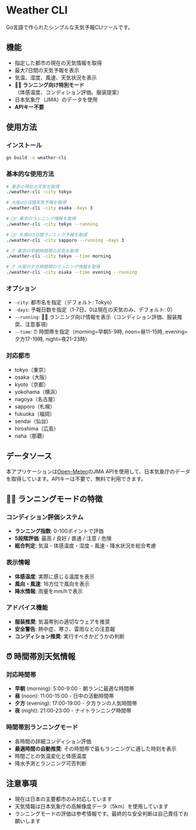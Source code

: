 # Weather CLI

Go言語で作られたシンプルな天気予報CLIツールです。

## 機能

- 指定した都市の現在の天気情報を取得
- 最大7日間の天気予報を表示
- 気温、湿度、風速、天気状況を表示
- **🏃‍♂️ ランニング向け特別モード**（体感温度、コンディション評価、服装提案）
- 日本気象庁（JMA）のデータを使用
- **APIキー不要**

## 使用方法

### インストール

```bash
go build -o weather-cli
```

### 基本的な使用方法

```bash
# 東京の現在の天気を取得
./weather-cli -city tokyo

# 大阪の3日間天気予報を取得
./weather-cli -city osaka -days 3

# 🏃‍♂️ 東京のランニング情報を取得
./weather-cli -city tokyo --running

# 🏃‍♂️ 札幌の3日間ランニング予報を取得
./weather-cli -city sapporo --running -days 3

# ⏰ 東京の早朝時間帯の天気を取得
./weather-cli -city tokyo --time morning

# ⏰ 大阪の夕方時間帯のランニング情報を取得
./weather-cli -city osaka --time evening --running
```

### オプション

- `-city`: 都市名を指定（デフォルト: Tokyo）
- `-days`: 予報日数を指定（1-7日、0は現在の天気のみ、デフォルト: 0）
- `--running`: 🏃‍♂️ ランニング向け情報を表示（コンディション評価、服装推奨、注意事項）
- `--time`: ⏰ 時間帯を指定（morning=早朝5-9時, noon=昼11-15時, evening=夕方17-19時, night=夜21-23時）

### 対応都市

- tokyo（東京）
- osaka（大阪）
- kyoto（京都）
- yokohama（横浜）
- nagoya（名古屋）
- sapporo（札幌）
- fukuoka（福岡）
- sendai（仙台）
- hiroshima（広島）
- naha（那覇）

## データソース

本アプリケーションは[Open-Meteo](https://open-meteo.com/)のJMA APIを使用して、日本気象庁のデータを取得しています。APIキーは不要で、無料で利用できます。

## 🏃‍♂️ ランニングモードの特徴

### コンディション評価システム
- **ランニング指数**: 0-100ポイントで評価
- **5段階評価**: 最高 / 良好 / 普通 / 注意 / 危険
- **総合判定**: 気温・体感温度・湿度・風速・降水状況を総合考慮

### 表示情報
- **体感温度**: 実際に感じる温度を表示
- **風向・風速**: 16方位で風向を表示
- **降水情報**: 雨量をmm/hで表示

### アドバイス機能
- **服装推奨**: 気温帯別の適切なウェアを推奨
- **安全警告**: 熱中症、寒さ、雷雨などの注意報
- **コンディション推奨**: 実行すべきかどうかの判断

## ⏰ 時間帯別天気情報

### 対応時間帯
- **早朝** (morning): 5:00-9:00 - 朝ランに最適な時間帯
- **昼** (noon): 11:00-15:00 - 日中の活動時間帯
- **夕方** (evening): 17:00-19:00 - 夕方ランの人気時間帯
- **夜** (night): 21:00-23:00 - ナイトランニング時間帯

### 時間帯別ランニングモード
- 各時間の詳細コンディション評価
- **最適時間の自動推奨**: その時間帯で最もランニングに適した時刻を表示
- 時間ごとの気温変化と体感温度
- 降水予測とランニング可否判断

## 注意事項

- 現在は日本の主要都市のみ対応しています
- 天気情報は日本気象庁の高解像度データ（5km）を使用しています
- ランニングモードの評価は参考情報です。最終的な安全判断は自己責任でお願いします